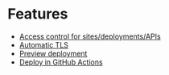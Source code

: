 # Features

- [Access control for sites/deployments/APIs](features/access-control.md)
- [Automatic TLS](features/automatic-tls.md)
- [Preview deployment](features/preview-deployment.md)
- [Deploy in GitHub Actions](features/github-actions-integration.md)
